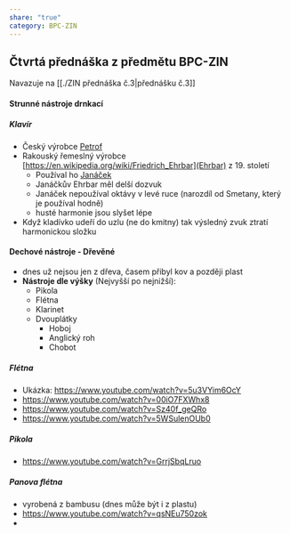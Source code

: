 ```yaml
---
share: "true"
category: BPC-ZIN
---
```

## Čtvrtá přednáška z předmětu BPC-ZIN
Navazuje na [[./ZIN přednáška č.3|přednášku č.3]]
#### Strunné nástroje drnkací
##### Klavír
- Český výrobce [Petrof](https://en.wikipedia.org/wiki/Petrof)
- Rakouský řemeslný výrobce [https://en.wikipedia.org/wiki/Friedrich_Ehrbar](Ehrbar) z 19. století
	- Používal ho [Janáček](https://cs.wikipedia.org/wiki/Leo%C5%A1_Jan%C3%A1%C4%8Dek)
	- Janáčkův Ehrbar měl delší dozvuk
	- Janáček nepoužíval oktávy v levé ruce (narozdíl od Smetany, který je používal hodně)
	- husté harmonie jsou slyšet lépe
- Když kladívko udeří do uzlu (ne do kmitny) tak výsledný zvuk ztratí harmonickou složku
#### Dechové nástroje - Dřevěné
- dnes už nejsou jen z dřeva, časem přibyl kov a později plast
- **Nástroje dle výšky** (Nejvyšší po nejnižší):
	- Pikola
	- Flétna
	- Klarinet
	- Dvouplátky
		- Hoboj
		- Anglický roh
		- Chobot
##### Flétna
- Ukázka: https://www.youtube.com/watch?v=5u3VYim6OcY
- https://www.youtube.com/watch?v=00iO7FXWhx8
- https://www.youtube.com/watch?v=Sz40f_geQRo
- https://www.youtube.com/watch?v=5WSulenOUb0
##### Pikola
- https://www.youtube.com/watch?v=GrrjSbqLruo
##### Panova flétna
- vyrobená z bambusu (dnes může být i z plastu)
- https://www.youtube.com/watch?v=qsNEu750zok
- 